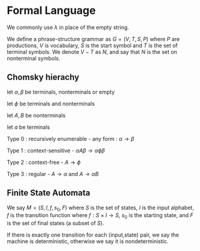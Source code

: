 # Formal Language

We commonly use $\lambda$ in place of the empty string.

We define a phrase-structure grammar as $G=(V,T,S,P)$ where $P$ are productions, $V$ is vocabulary, $S$ is the start symbol and $T$ is the set of terminal symbols. We denote $V - T$ as $N$, and say that $N$ is the set on nonterminal symbols.

## Chomsky hierachy

let $\alpha,\beta$ be terminals, nonterminals or empty

let $\phi$ be terminals and nonterminals

let $A,B$ be nonterminals

let $a$ be terminals

Type 0 : recursively enumerable - any form : $\alpha \rightarrow \beta$

Type 1 : context-sensitive - $\alpha A \beta \rightarrow \alpha \phi \beta$

Type 2 : context-free - $A \rightarrow \phi$

Type 3 : regular - $A \rightarrow \alpha$ and $A \rightarrow \alpha B$


## Finite State Automata

We say $M = (S,I,f,s_0,F)$ where $S$ is the set of states, $I$ is the input alphabet, $f$ is the transition function where $f: S \times I \rightarrow S$, $s_0$ is the starting state, and $F$ is the set of final states (a subset of $S$).

If there is exactly one transition for each (input,state) pair, we say the machine is deterministic, otherwise we say it is nondeterministic.